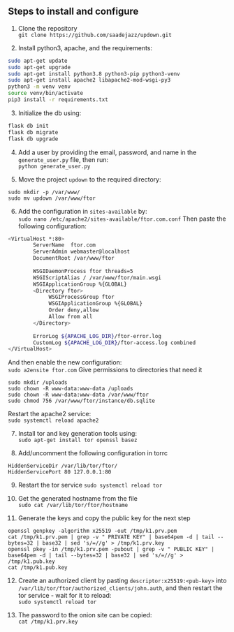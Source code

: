 ## Steps to install and configure 

1. Clone the repository  
```git clone https://github.com/saadejazz/updown.git```

2. Install python3, apache, and the requirements:  
```bash
sudo apt-get update
sudo apt-get upgrade
sudo apt-get install python3.8 python3-pip python3-venv
sudo apt-get install apache2 libapache2-mod-wsgi-py3
python3 -m venv venv 
source venv/bin/activate
pip3 install -r requirements.txt
```

3. Initialize the db using:  
```bash
flask db init
flask db migrate
flask db upgrade
```

4. Add a user by providing the email, password, and name in the ```generate_user.py``` file, then run:  
```python generate_user.py```

5. Move the project ```updown``` to the required directory:  
```
sudo mkdir -p /var/www/
sudo mv updown /var/www/ftor
```

6. Add the configuration in ```sites-available``` by:  
```sudo nano /etc/apache2/sites-available/ftor.com.conf``` 
Then paste the following configuration:  
```bash
<VirtualHost *:80>
        ServerName  ftor.com
        ServerAdmin webmaster@localhost
        DocumentRoot /var/www/ftor
 
        WSGIDaemonProcess ftor threads=5
        WSGIScriptAlias / /var/www/ftor/main.wsgi
        WSGIApplicationGroup %{GLOBAL}
        <Directory ftor>
             WSGIProcessGroup ftor
             WSGIApplicationGroup %{GLOBAL}
             Order deny,allow
             Allow from all
        </Directory>
 
        ErrorLog ${APACHE_LOG_DIR}/ftor-error.log
        CustomLog ${APACHE_LOG_DIR}/ftor-access.log combined
</VirtualHost>
```
And then enable the new configuration:  
```sudo a2ensite ftor.com```
Give permissions to directories that need it  
```
sudo mkdir /uploads
sudo chown -R www-data:www-data /uploads
sudo chown -R www-data:www-data /var/www/ftor
sudo chmod 756 /var/www/ftor/instance/db.sqlite
```

Restart the apache2 service:  
```sudo systemctl reload apache2```

7. Install tor and key generation tools using:  
```sudo apt-get install tor openssl basez```

8. Add/uncomment the following configuration in torrc 
```
HiddenServiceDir /var/lib/tor/ftor/
HiddenServicePort 80 127.0.0.1:80
```

9. Restart the tor service 
```sudo systemctl reload tor```

10. Get the generated hostname from the file  
 ```sudo cat /var/lib/tor/ftor/hostname```

11. Generate the keys and copy the public key for the next step
```
openssl genpkey -algorithm x25519 -out /tmp/k1.prv.pem
cat /tmp/k1.prv.pem | grep -v " PRIVATE KEY" | base64pem -d | tail --bytes=32 | base32 | sed 's/=//g' > /tmp/k1.prv.key
openssl pkey -in /tmp/k1.prv.pem -pubout | grep -v " PUBLIC KEY" | base64pem -d | tail --bytes=32 | base32 | sed 's/=//g' > /tmp/k1.pub.key
cat /tmp/k1.pub.key
```

12. Create an authorized client by pasting ```descriptor:x25519:<pub-key>``` into ```/var/lib/tor/ftor/authorized_clients/john.auth```, and then restart the tor service - wait for it to reload:  
```sudo systemctl reload tor```

13. The password to the onion site can be copied:  
```cat /tmp/k1.prv.key```